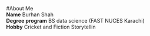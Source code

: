 #About Me \
**Name** Burhan Shah\
**Degree program** BS data science (FAST NUCES Karachi)\
**Hobby** Cricket and Fiction Storytellin
